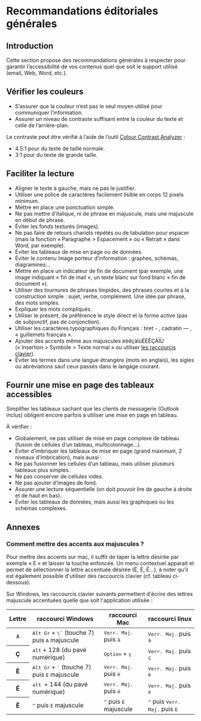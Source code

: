# Recommandations éditoriales générales
<script>$(document).ready(function () {
    setBreadcrumb([{"label":"Recommandations éditoriales générales"}]);
});</script>

<style>h3 {font-size: 1rem;}</style>

## Introduction
Cette section propose des recommandations générales à respecter pour garantir l’accessibilité de vos contenus quel que soit le support utilisé (email, Web, Word, etc.).

## Vérifier les couleurs

- S’assurer que la couleur n’est pas le seul moyen utilisé pour communiquer l’information.
- Assurer un niveau de contraste suffisant entre la couleur du texte et celle de l’arrière-plan.  

Le contraste peut être vérifié à l’aide de l’outil <a href="https://www.paciellogroup.com/resources/contrastanalyser/" hreflang="en" lang="en">Colour Contrast Analyzer</a>&nbsp;:
 - 4.5:1 pour du texte de taille normale.
 - 3:1 pour du texte de grande taille.

## Faciliter la lecture

-	Aligner le texte à gauche, mais ne pas le justifier.
-	Utiliser une police de caractères facilement lisible en corps 12 pixels minimum.
-	Mettre en place une ponctuation simple.
-	Ne pas mettre d’italique, ni de phrase en majuscule, mais une majuscule en début de phrase.
-	Éviter les fonds texturés (images).
-	Ne pas faire de retours chariots répétés ou de tabulation pour espacer (mais la fonction «&nbsp;Paragraphe&nbsp;&gt; Espacement&nbsp;» ou «&nbsp;Retrait&nbsp;» dans Word, par exemple).
-	Éviter les tableaux de mise en page ou de données.
-	Éviter le contenu image porteur d’information&nbsp;: graphes, schémas, diagrammes…
-	Mettre en place un indicateur de fin de document (par exemple, une image indiquant «&nbsp;fin de mail&nbsp;», un texte blanc sur fond blanc «&nbsp;fin de document&nbsp;»).
-	Utiliser des tournures de phrases limpides, des phrases courtes et à la construction simple&nbsp;: sujet, verbe, complément. Une idée par phrase, des mots simples.
-	Expliquer les mots compliqués.
-	Utiliser le présent, de préférence le style direct et la forme active (pas de subjonctif, pas de conjonction).
-	Utiliser les caractères typographiques du Français&nbsp;: tiret - , cadratin — , «&nbsp;guillemets français&nbsp;».
-	Ajouter des accents même aux majuscules éèêçàïùÉÈÊÇÀÏÙ («&nbsp;Insertion&nbsp;&gt; Symbole&nbsp;&gt; Texte normal&nbsp;» ou utiliser [les raccourcis clavier](./editorial.html#annexes)).
-	Éviter les termes dans une langue étrangère (mots en anglais), les sigles ou abréviations sauf ceux passés dans le langage courant.

## Fournir une mise en page des tableaux accessibles

Simplifier les tableaux sachant que les clients de messagerie (Outlook inclus) obligent encore parfois à utiliser une mise en page en tableau.

À vérifier&nbsp;: 

- Globalement, ne pas utiliser de mise en page complexe de tableau (fusion de cellules d’un tableau, multicolonnage…).
- Éviter d’imbriquer les tableaux de mise en page (grand maximum, 2 niveaux d’imbrication), mais aussi&nbsp;:
- Ne pas fusionner les cellules d’un tableau, mais utiliser plusieurs tableaux plus simples.
- Ne pas conserver de cellules vides.
- Ne pas ajouter d’images de fond.
- Assurer une lecture séquentielle (on doit pouvoir lire de gauche à droite et de haut en bas).
- Éviter les tableaux de données, mais aussi les graphiques ou les schémas complexes.

## Annexes
### Comment mettre des accents aux majuscules ?

Pour mettre des accents sur mac, il suffit de taper la lettre désirée par exemple « E » et laisser la touche enfoncée. Un menu contextuel apparait et permet de sélectionner la lettre accentuée désirée (É, È, Ë...), à noter qu'il est également possible d'utiliser des raccourcis clavier (cf. tableau ci-dessous).  

Sur Windows, les raccourcis clavier suivants permettent d'écrire des lettres majuscule accentuées quelle que soit l'application utilisée : 

<table class="table table-striped">
  <thead>
    <tr>
      <th scope="col">Lettre</th>
      <th scope="col">raccourci Windows</th>
      <th scope="col">raccourci Mac</th>
      <th scope="col">raccourci linux</th>
    </tr>
  </thead>
  <tbody>
    <tr>
      <th scope="row"><kbd>À</kbd></th>
      <td><kbd>Alt Gr</kbd> + <kbd>\`</kbd> (touche 7) puis <kbd>A</kbd> majuscule</td>
      <td><kbd>Verr. Maj.</kbd> puis <kbd>à</kbd></td>
      <td><kbd>Verr. Maj.</kbd> puis <kbd>à</kbd></td>
    </tr>
    <tr>
      <th scope="row">Ç</th>
      <td><kbd>alt</kbd> + 128 (du pavé numérique)</td>
      <td><kbd>Option</kbd> + <kbd>ç</kbd></td>
      <td><kbd>Verr. Maj.</kbd> puis <kbd>ç</kbd></td>
    </tr>
    <tr>
      <th scope="row">È</th>
      <td><kbd>Alt Gr</kbd> + <kbd>`</kbd> (touche 7) puis <kbd>E</kbd> majuscule</td>
      <td><kbd>Verr. Maj.</kbd> puis <kbd>è</kbd></td>
      <td><kbd>Verr. Maj.</kbd> puis <kbd>è</kbd></td>
    </tr>
    <tr>
      <th scope="row">É</th>
      <td><kbd>alt </kbd>+ 144 (du pavé numérique)</td>
      <td><kbd>Verr. Maj.</kbd> puis <kbd>é</kbd></td>
      <td><kbd>Verr. Maj.</kbd> puis <kbd>é</kbd></td>
    </tr>
    <tr>
      <th scope="row">Ê</th>
      <td><kbd>^</kbd> puis <kbd>E</kbd> majuscule </td>
      <td><kbd>^</kbd> puis <kbd>E</kbd> majuscule</td>
      <td><kbd>^</kbd> puis <kbd>Verr. Maj.</kbd> puis <kbd>E</kbd></td>
    </tr>
  </tbody>
</table>

&nbsp;
<!--  This file is part of a11y-guidelines | Our vision of mobile & web accessibility guidelines and best practices, with valid/invalid examples.
 Copyright (C) 2016  Orange SA
 See the Creative Commons Legal Code Attribution-ShareAlike 3.0 Unported License for more details (LICENSE file). -->